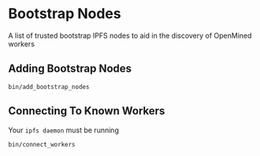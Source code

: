 # Bootstrap Nodes

A list of trusted bootstrap IPFS nodes to aid in the discovery of OpenMined workers

## Adding Bootstrap Nodes
```
bin/add_bootstrap_nodes
```

## Connecting To Known Workers
Your `ipfs daemon` must be running

```
bin/connect_workers
```
